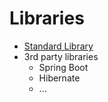 # Libraries

- [Standard Library](https://docs.oracle.com/javase/8/docs/api/)
- 3rd party libraries
  - Spring Boot
  - Hibernate
  - ...
